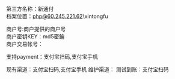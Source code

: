 第三方名称：新通付  
档案位置：php@60.245.221.62\xintongfu
 
商户号:商户提供的商户号  
商户密钥KEY：md5密鑰  
商户交易帐号：
 
支持payment：支付宝扫码,支付宝手机
 
现有渠道：支付宝扫码,支付宝手机
维护渠道：
测试到账：支付宝扫码
